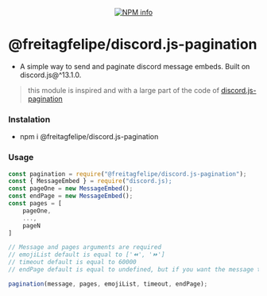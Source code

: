 <div align="center">
  <p>
    <a href="https://nodei.co/npm/@freitagfelipe/discord.js-pagination/">
      <img src="https://nodei.co/npm/@freitagfelipe/discord.js-pagination.png?downloads=true&stars=true" alt="NPM info" />
    </a>
  </p>
</div>

# @freitagfelipe/discord.js-pagination
- A simple way to send and paginate discord message embeds. Built on discord.js@^13.1.0.

> this module is inspired and with a large part of the code of [discord.js-pagination](https://github.com/saanuregh/discord.js-pagination)

### Instalation
- npm i @freitagfelipe/discord.js-pagination

### Usage

```js
const pagination = require("@freitagfelipe/discord.js-pagination");
const { MessageEmbed } = require("discord.js);
const pageOne = new MessageEmbed();
const endPage = new MessageEmbed();
const pages = [
    pageOne,
    ...,
    pageN
]

// Message and pages arguments are required
// emojiList default is equal to ['⏪', '⏩']
// timeout default is equal to 60000
// endPage default is equal to undefined, but if you want the message to change after the timeout you can pass an embed in endPage

pagination(message, pages, emojiList, timeout, endPage);
